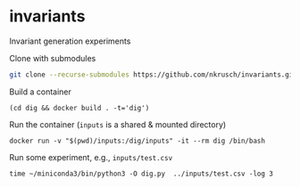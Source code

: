 # invariants

Invariant generation experiments

Clone with submodules

```bash
git clone --recurse-submodules https://github.com/nkrusch/invariants.git
```

Build a container

```
(cd dig && docker build . -t='dig')
```

Run the container (`inputs` is a shared & mounted directory) 

```
docker run -v "$(pwd)/inputs:/dig/inputs" -it --rm dig /bin/bash
```

Run some experiment, e.g., `inputs/test.csv`

```
time ~/miniconda3/bin/python3 -O dig.py  ../inputs/test.csv -log 3
```